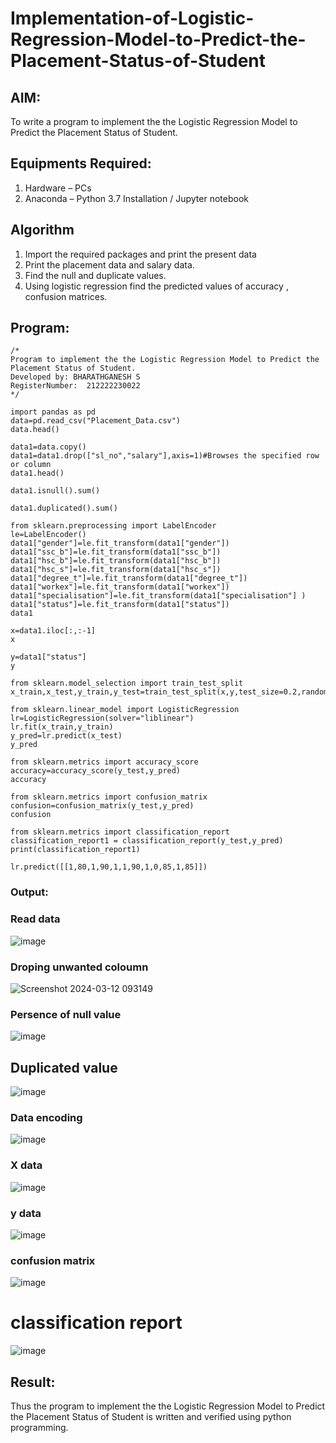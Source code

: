 # Implementation-of-Logistic-Regression-Model-to-Predict-the-Placement-Status-of-Student

## AIM:
To write a program to implement the the Logistic Regression Model to Predict the Placement Status of Student.

## Equipments Required:
1. Hardware – PCs
2. Anaconda – Python 3.7 Installation / Jupyter notebook

## Algorithm
1. Import the required packages and print the present data
2. Print the placement data and salary data.
3. Find the null and duplicate values.
4. Using logistic regression find the predicted values of accuracy , confusion matrices.

## Program:
```
/*
Program to implement the the Logistic Regression Model to Predict the Placement Status of Student.
Developed by: BHARATHGANESH S
RegisterNumber:  212222230022
*/
```
```
import pandas as pd
data=pd.read_csv("Placement_Data.csv")
data.head()

data1=data.copy()
data1=data1.drop(["sl_no","salary"],axis=1)#Browses the specified row or column
data1.head()

data1.isnull().sum()

data1.duplicated().sum()

from sklearn.preprocessing import LabelEncoder
le=LabelEncoder()
data1["gender"]=le.fit_transform(data1["gender"])
data1["ssc_b"]=le.fit_transform(data1["ssc_b"])
data1["hsc_b"]=le.fit_transform(data1["hsc_b"])
data1["hsc_s"]=le.fit_transform(data1["hsc_s"])
data1["degree_t"]=le.fit_transform(data1["degree_t"])
data1["workex"]=le.fit_transform(data1["workex"])
data1["specialisation"]=le.fit_transform(data1["specialisation"] )     
data1["status"]=le.fit_transform(data1["status"])       
data1 

x=data1.iloc[:,:-1]
x

y=data1["status"]
y

from sklearn.model_selection import train_test_split
x_train,x_test,y_train,y_test=train_test_split(x,y,test_size=0.2,random_state=0)

from sklearn.linear_model import LogisticRegression
lr=LogisticRegression(solver="liblinear")
lr.fit(x_train,y_train)
y_pred=lr.predict(x_test)
y_pred

from sklearn.metrics import accuracy_score
accuracy=accuracy_score(y_test,y_pred)
accuracy

from sklearn.metrics import confusion_matrix
confusion=confusion_matrix(y_test,y_pred)
confusion

from sklearn.metrics import classification_report
classification_report1 = classification_report(y_test,y_pred)
print(classification_report1)

lr.predict([[1,80,1,90,1,1,90,1,0,85,1,85]])
```

### Output:
### Read data
![image](https://github.com/bharathganeshsivasankaran/Implementation-of-Logistic-Regression-Model-to-Predict-the-Placement-Status-of-Student/assets/119478098/94fa0320-134c-4ad2-9db4-a0510704ca40)
### Droping unwanted coloumn
![Screenshot 2024-03-12 093149](https://github.com/bharathganeshsivasankaran/Implementation-of-Logistic-Regression-Model-to-Predict-the-Placement-Status-of-Student/assets/119478098/6ea44d06-c218-462a-a5f6-1eaf26e7ff2c)
### Persence of null value
![image](https://github.com/bharathganeshsivasankaran/Implementation-of-Logistic-Regression-Model-to-Predict-the-Placement-Status-of-Student/assets/119478098/50939e11-6d6c-4529-8878-51772941d477)
## Duplicated value
![image](https://github.com/bharathganeshsivasankaran/Implementation-of-Logistic-Regression-Model-to-Predict-the-Placement-Status-of-Student/assets/119478098/884d293a-4f63-41cd-a812-9e983160d49a)
### Data encoding
![image](https://github.com/bharathganeshsivasankaran/Implementation-of-Logistic-Regression-Model-to-Predict-the-Placement-Status-of-Student/assets/119478098/d8a634b5-e51e-43f5-92c9-942fa4ef8605)
### X data
![image](https://github.com/bharathganeshsivasankaran/Implementation-of-Logistic-Regression-Model-to-Predict-the-Placement-Status-of-Student/assets/119478098/cae8199f-a584-421f-9e49-ebde7fd6206e)
### y data
![image](https://github.com/bharathganeshsivasankaran/Implementation-of-Logistic-Regression-Model-to-Predict-the-Placement-Status-of-Student/assets/119478098/8c9ef610-8c78-4424-bb03-24130f3845c9)
### confusion matrix
![image](https://github.com/bharathganeshsivasankaran/Implementation-of-Logistic-Regression-Model-to-Predict-the-Placement-Status-of-Student/assets/119478098/88faeef0-5844-45cd-a515-2a32e6e8c6cd)
# classification report
![image](https://github.com/bharathganeshsivasankaran/Implementation-of-Logistic-Regression-Model-to-Predict-the-Placement-Status-of-Student/assets/119478098/e31f1379-3f62-4af1-a4a8-c6e068eade4c)



## Result:
Thus the program to implement the the Logistic Regression Model to Predict the Placement Status of Student is written and verified using python programming.
